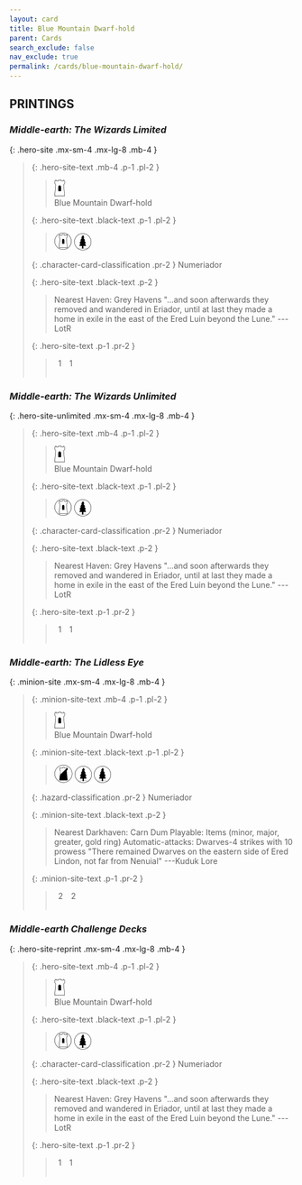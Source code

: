 ```yaml
---
layout: card
title: Blue Mountain Dwarf-hold
parent: Cards
search_exclude: false
nav_exclude: true
permalink: /cards/blue-mountain-dwarf-hold/
---
```


## PRINTINGS


### _Middle-earth: The Wizards Limited_

{: .hero-site .mx-sm-4 .mx-lg-8 .mb-4 }
> {: .hero-site-text .mb-4 .p-1 .pl-2 }
> > <div class="card-mp"><img src="/assets/images/free-hold.svg"></div>
> > <div class="character-card-name">Blue Mountain Dwarf-hold</div>
>
> {: .hero-site-text .black-text .p-1 .pl-2 }
> > ![](/assets/images/free-domain.svg) ![](/assets/images/wilderness.svg)
>
> {: .character-card-classification .pr-2 }
> Numeriador
>
> {: .hero-site-text .black-text .p-2 }
> > Nearest Haven: Grey Havens  "...and soon afterwards they removed and wandered in Eriador, until at last they made a home in exile in the east of the Ered Luin beyond the Lune." ---LotR 
> 
> {: .hero-site-text .p-1 .pr-2 }
> > <div class="hero-site-draw"><span class="hero-you-draw">&ensp;1&ensp;</span><span class="hero-opp-draw">&ensp;1&ensp;</span></div>
> > <div class="card-corruption">&nbsp;</div>

### _Middle-earth: The Wizards Unlimited_

{: .hero-site-unlimited .mx-sm-4 .mx-lg-8 .mb-4 }
> {: .hero-site-text .mb-4 .p-1 .pl-2 }
> > <div class="card-mp"><img src="/assets/images/free-hold.svg"></div>
> > <div class="character-card-name">Blue Mountain Dwarf-hold</div>
>
> {: .hero-site-text .black-text .p-1 .pl-2 }
> > ![](/assets/images/free-domain.svg) ![](/assets/images/wilderness.svg)
>
> {: .character-card-classification .pr-2 }
> Numeriador
>
> {: .hero-site-text .black-text .p-2 }
> > Nearest Haven: Grey Havens  "...and soon afterwards they removed and wandered in Eriador, until at last they made a home in exile in the east of the Ered Luin beyond the Lune." ---LotR 
> 
> {: .hero-site-text .p-1 .pr-2 }
> > <div class="hero-site-draw"><span class="hero-you-draw">&ensp;1&ensp;</span><span class="hero-opp-draw">&ensp;1&ensp;</span></div>
> > <div class="card-corruption">&nbsp;</div>

### _Middle-earth: The Lidless Eye_

{: .minion-site .mx-sm-4 .mx-lg-8 .mb-4 }
> {: .minion-site-text .mb-4 .p-1 .pl-2 }
> > <div class="card-mp"><img src="/assets/images/free-hold.svg"></div>
> > <div class="card-name">Blue Mountain Dwarf-hold</div>
>
> {: .minion-site-text .black-text .p-1 .pl-2 }
> > ![](/assets/images/shadow-land.svg) ![](/assets/images/wilderness.svg) ![](/assets/images/wilderness.svg)
>
> {: .hazard-classification .pr-2 }
> Numeriador
>
> {: .minion-site-text .black-text .p-2 }
> > Nearest Darkhaven: Carn Dum Playable: Items (minor, major, greater, gold ring) Automatic-attacks: Dwarves-4 strikes with 10 prowess  "There remained Dwarves on the eastern side of Ered Lindon, not far from Nenuial" ---Kuduk Lore 
> 
> {: .minion-site-text .p-1 .pr-2 }
> > <div class="hero-site-draw"><span class="minion-you-draw">&ensp;2&ensp;</span><span class="minion-opp-draw">&ensp;2&ensp;</span></div>
> > <div class="card-corruption">&nbsp;</div>

### _Middle-earth Challenge Decks_

{: .hero-site-reprint .mx-sm-4 .mx-lg-8 .mb-4 }
> {: .hero-site-text .mb-4 .p-1 .pl-2 }
> > <div class="card-mp"><img src="/assets/images/free-hold.svg"></div>
> > <div class="character-card-name">Blue Mountain Dwarf-hold</div>
>
> {: .hero-site-text .black-text .p-1 .pl-2 }
> > ![](/assets/images/free-domain.svg) ![](/assets/images/wilderness.svg)
>
> {: .character-card-classification .pr-2 }
> Numeriador
>
> {: .hero-site-text .black-text .p-2 }
> > Nearest Haven: Grey Havens  "...and soon afterwards they removed and wandered in Eriador, until at last they made a home in exile in the east of the Ered Luin beyond the Lune." ---LotR 
> 
> {: .hero-site-text .p-1 .pr-2 }
> > <div class="hero-site-draw"><span class="hero-you-draw">&ensp;1&ensp;</span><span class="hero-opp-draw">&ensp;1&ensp;</span></div>
> > <div class="card-corruption">&nbsp;</div>
